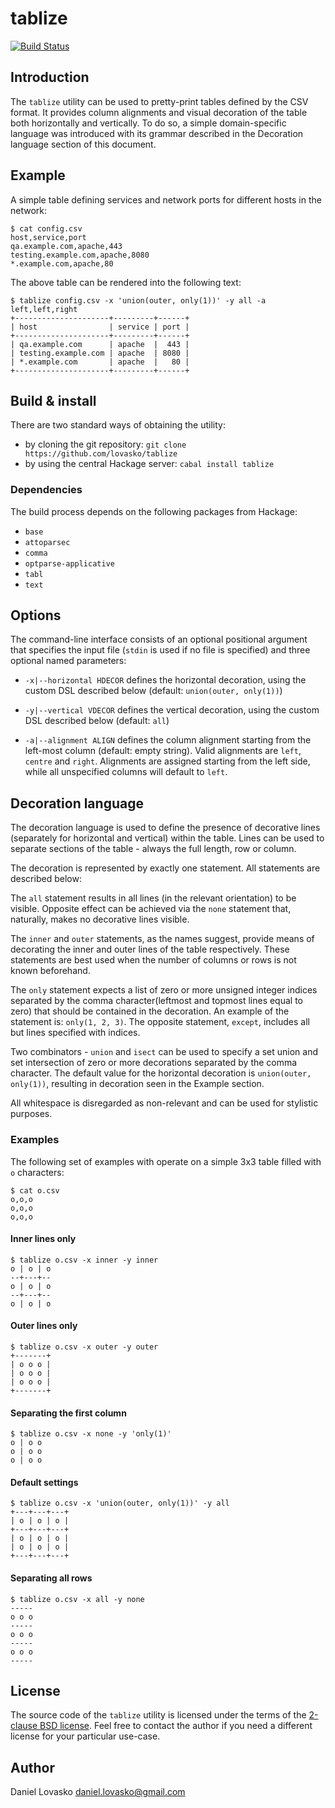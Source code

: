 # tablize
[![Build Status](https://travis-ci.org/lovasko/tablize.svg?branch=master)](https://travis-ci.org/lovasko/tablize)

## Introduction
The `tablize` utility can be used to pretty-print tables defined by the
CSV format. It provides column alignments and visual decoration of the table
both horizontally and vertically. To do so, a simple domain-specific language
was introduced with its grammar described in the Decoration language section of
this document.

## Example
A simple table defining services and network ports for different hosts in the
network:
```
$ cat config.csv
host,service,port
qa.example.com,apache,443
testing.example.com,apache,8080
*.example.com,apache,80
```

The above table can be rendered into the following text:
```
$ tablize config.csv -x 'union(outer, only(1))' -y all -a left,left,right
+---------------------+---------+------+
| host                | service | port |
+---------------------+---------+------+
| qa.example.com      | apache  |  443 |
| testing.example.com | apache  | 8080 |
| *.example.com       | apache  |   80 |
+---------------------+---------+------+
```

## Build & install
There are two standard ways of obtaining the utility:
 * by cloning the git repository: `git clone https://github.com/lovasko/tablize`
 * by using the central Hackage server: `cabal install tablize`

### Dependencies
The build process depends on the following packages from Hackage:
 * `base`
 * `attoparsec`
 * `comma`
 * `optparse-applicative`
 * `tabl`
 * `text`

## Options
The command-line interface consists of an optional positional argument that
specifies the input file (`stdin` is used if no file is specified) and three
optional named parameters:

 * `-x|--horizontal HDECOR` defines the horizontal decoration, using the custom
   DSL described below (default: `union(outer, only(1))`)

 * `-y|--vertical VDECOR` defines the vertical decoration, using the custom
   DSL described below (default: `all`)

 * `-a|--alignment ALIGN` defines the column alignment starting from the
   left-most column (default: empty string). Valid alignments are `left`,
   `centre` and `right`. Alignments are assigned starting from the left side,
   while all unspecified columns will default to `left`.


## Decoration language
The decoration language  is used to define the presence of decorative lines
(separately for horizontal and vertical) within the table. Lines can be used
to separate sections of the table - always the full length, row or column.

The decoration is represented by exactly one statement. All statements are
described below:

The `all` statement results in all lines (in the relevant orientation) to be
visible. Opposite effect can be achieved via the `none` statement that,
naturally, makes no decorative lines visible.

The `inner` and `outer` statements, as the names suggest, provide means of
decorating the inner and outer lines of the table respectively. These
statements are best used when the number of columns or rows is not known
beforehand.

The `only` statement expects a list of zero or more unsigned integer indices
separated by the comma character(leftmost and topmost lines equal to zero)
that should be contained in the decoration. An example of the statement is:
`only(1, 2, 3)`. The opposite statement, `except`, includes all but
lines specified with indices.
 
Two combinators - `union` and `isect` can be used to specify a set union and
set intersection of zero or more decorations separated by the comma character.
The default value for the horizontal decoration is `union(outer, only(1))`,
resulting in decoration seen in the Example section.

All whitespace is disregarded as non-relevant and can be used for stylistic
purposes.

### Examples
The following set of examples with operate on a simple 3x3 table filled with
`o` characters:
```
$ cat o.csv
o,o,o
o,o,o
o,o,o
```

#### Inner lines only
```
$ tablize o.csv -x inner -y inner
o | o | o
--+---+--
o | o | o
--+---+--
o | o | o
```

#### Outer lines only
```
$ tablize o.csv -x outer -y outer
+-------+
| o o o |
| o o o |
| o o o |
+-------+
```

#### Separating the first column
```
$ tablize o.csv -x none -y 'only(1)'
o | o o
o | o o
o | o o
```

#### Default settings
```
$ tablize o.csv -x 'union(outer, only(1))' -y all
+---+---+---+
| o | o | o |
+---+---+---+
| o | o | o |
| o | o | o |
+---+---+---+
```

#### Separating all rows
```
$ tablize o.csv -x all -y none
-----
o o o
-----
o o o
-----
o o o
-----
```

## License
The source code of the `tablize` utility is licensed under the terms of the
[2-clause BSD license](LICENSE). Feel free to contact the author if you need a
different license for your particular use-case.

## Author
Daniel Lovasko <daniel.lovasko@gmail.com>
